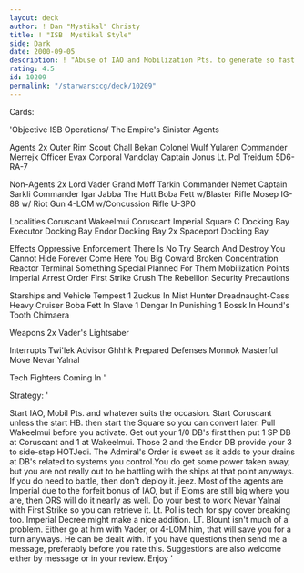 ```yaml
---
layout: deck
author: ! Dan "Mystikal" Christy
title: ! "ISB  Mystikal Style"
side: Dark
date: 2000-09-05
description: ! "Abuse of IAO and Mobilization Pts. to generate so fast that your opponent will have a stroke."
rating: 4.5
id: 10209
permalink: "/starwarsccg/deck/10209"
---
```

Cards: 

'Objective
ISB Operations/ The Empire's Sinister Agents

Agents
2x Outer Rim Scout
Chall Bekan
Colonel Wulf Yularen
Commander Merrejk
Officer Evax
Corporal Vandolay
Captain Jonus
Lt. Pol Treidum
5D6-RA-7

Non-Agents
2x Lord Vader
Grand Moff Tarkin
Commander Nemet
Captain Sarkli
Commander Igar
Jabba The Hutt
Boba Fett w/Blaster Rifle
Mosep
IG-88 w/ Riot Gun
4-LOM w/Concussion Rifle
U-3P0

Localities
Coruscant
Wakeelmui
Coruscant Imperial Square
C Docking Bay
Executor Docking Bay
Endor Docking Bay
2x Spaceport Docking Bay

Effects
Oppressive Enforcement
There Is No Try
Search And Destroy
You Cannot Hide Forever
Come Here You Big Coward
Broken Concentration
Reactor Terminal
Something Special Planned For Them
Mobilization Points
Imperial Arrest Order
First Strike
Crush The Rebellion
Security Precautions

Starships and Vehicle
Tempest 1
Zuckus In Mist Hunter
Dreadnaught-Cass Heavy Cruiser
Boba Fett In Slave 1
Dengar In Punishing 1
Bossk In Hound's Tooth
Chimaera

Weapons
2x Vader's Lightsaber

Interrupts
Twi'lek Advisor
Ghhhk
Prepared Defenses
Monnok
Masterful Move
Nevar Yalnal

Tech
Fighters Coming In
'

Strategy: '

Start IAO, Mobil Pts. and whatever suits the occasion. Start Coruscant unless the start HB. then start the Square so you can convert later. Pull Wakeelmui before you activate. Get out your 1/0 DB's first then put 1 SP DB at Coruscant and 1 at Wakeelmui. Those 2 and the Endor DB provide your 3 to side-step HOTJedi. The Admiral's Order is sweet as it adds to your drains at DB's related to systems you control.You do get some power taken away, but you are not really out to be battling with the ships at that point anyways. If you do need to battle, then don't deploy it. jeez. Most of the agents are Imperial due to the forfeit bonus of IAO, but if Eloms are still big where you are, then ORS will do it nearly as well. Do your best to work Nevar Yalnal with First Strike so you can retrieve it. Lt. Pol is tech for spy cover breaking too. Imperial Decree might make a nice addition. LT. Blount isn't much of a problem. Either go at him with Vader, or 4-LOM him, that will save you for a turn anyways. He can be dealt with.  If you have questions then send me a message, preferably before you rate this. Suggestions are also welcome either by message or in your review. Enjoy  '
